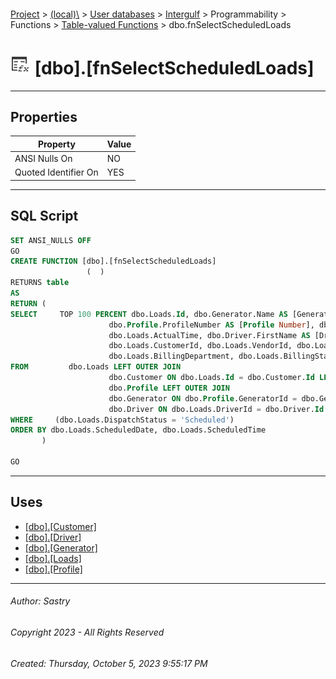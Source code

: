 #### 

[Project](../../../../../../index.md) > [(local)\\](../../../../../index.md) > [User databases](../../../../index.md) > [Intergulf](../../../index.md) > Programmability > Functions > [Table-valued Functions](Table-valued_Functions.md) > dbo.fnSelectScheduledLoads

# ![Table-valued Functions](../../../../../../Images/Function_Table32.png) [dbo].[fnSelectScheduledLoads]

---

## <a name="#properties"></a>Properties

| Property | Value |
|---|---|
| ANSI Nulls On | NO |
| Quoted Identifier On | YES |


---

## <a name="#sqlscript"></a>SQL Script

```sql
SET ANSI_NULLS OFF
GO
CREATE FUNCTION [dbo].[fnSelectScheduledLoads]
                 (  )
RETURNS table
AS
RETURN (
SELECT     TOP 100 PERCENT dbo.Loads.Id, dbo.Generator.Name AS [Generator Name], dbo.Customer.Name AS [Customer Name], 
                      dbo.Profile.ProfileNumber AS [Profile Number], dbo.Loads.ScheduledDate, dbo.Loads.ScheduledTime, dbo.Loads.TruckId, dbo.Loads.ActualDate, 
                      dbo.Loads.ActualTime, dbo.Driver.FirstName AS [Driver First Name], dbo.Driver.LastName AS [Driver Last Name], dbo.Profile.ProfileType, 
                      dbo.Loads.CustomerId, dbo.Loads.VendorId, dbo.Loads.DispatchStatus, dbo.Loads.ContactName, dbo.Loads.ContactPhone, 
                      dbo.Loads.BillingDepartment, dbo.Loads.BillingStatus
FROM         dbo.Loads LEFT OUTER JOIN
                      dbo.Customer ON dbo.Loads.Id = dbo.Customer.Id LEFT OUTER JOIN
                      dbo.Profile LEFT OUTER JOIN
                      dbo.Generator ON dbo.Profile.GeneratorId = dbo.Generator.Id ON dbo.Loads.ProfileId = dbo.Profile.Id LEFT OUTER JOIN
                      dbo.Driver ON dbo.Loads.DriverId = dbo.Driver.Id
WHERE     (dbo.Loads.DispatchStatus = 'Scheduled')
ORDER BY dbo.Loads.ScheduledDate, dbo.Loads.ScheduledTime
       )

GO

```


---

## <a name="#uses"></a>Uses

* [[dbo].[Customer]](../../../Tables/dbo_Customer.md)
* [[dbo].[Driver]](../../../Tables/dbo_Driver.md)
* [[dbo].[Generator]](../../../Tables/dbo_Generator.md)
* [[dbo].[Loads]](../../../Tables/dbo_Loads.md)
* [[dbo].[Profile]](../../../Tables/dbo_Profile.md)


---

###### Author:  Sastry

###### Copyright 2023 - All Rights Reserved

###### Created: Thursday, October 5, 2023 9:55:17 PM

